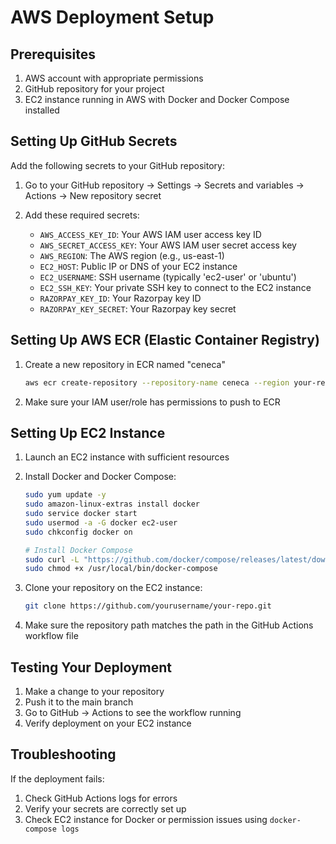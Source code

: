 # AWS Deployment Setup

## Prerequisites

1. AWS account with appropriate permissions
2. GitHub repository for your project
3. EC2 instance running in AWS with Docker and Docker Compose installed

## Setting Up GitHub Secrets

Add the following secrets to your GitHub repository:

1. Go to your GitHub repository → Settings → Secrets and variables → Actions → New repository secret

2. Add these required secrets:

   - `AWS_ACCESS_KEY_ID`: Your AWS IAM user access key ID
   - `AWS_SECRET_ACCESS_KEY`: Your AWS IAM user secret access key
   - `AWS_REGION`: The AWS region (e.g., us-east-1)
   - `EC2_HOST`: Public IP or DNS of your EC2 instance
   - `EC2_USERNAME`: SSH username (typically 'ec2-user' or 'ubuntu')
   - `EC2_SSH_KEY`: Your private SSH key to connect to the EC2 instance
   - `RAZORPAY_KEY_ID`: Your Razorpay key ID
   - `RAZORPAY_KEY_SECRET`: Your Razorpay key secret

## Setting Up AWS ECR (Elastic Container Registry)

1. Create a new repository in ECR named "ceneca"
   ```bash
   aws ecr create-repository --repository-name ceneca --region your-region
   ```

2. Make sure your IAM user/role has permissions to push to ECR

## Setting Up EC2 Instance

1. Launch an EC2 instance with sufficient resources
2. Install Docker and Docker Compose:
   ```bash
   sudo yum update -y
   sudo amazon-linux-extras install docker
   sudo service docker start
   sudo usermod -a -G docker ec2-user
   sudo chkconfig docker on
   
   # Install Docker Compose
   sudo curl -L "https://github.com/docker/compose/releases/latest/download/docker-compose-$(uname -s)-$(uname -m)" -o /usr/local/bin/docker-compose
   sudo chmod +x /usr/local/bin/docker-compose
   ```

3. Clone your repository on the EC2 instance:
   ```bash
   git clone https://github.com/yourusername/your-repo.git
   ```

4. Make sure the repository path matches the path in the GitHub Actions workflow file

## Testing Your Deployment

1. Make a change to your repository
2. Push it to the main branch
3. Go to GitHub → Actions to see the workflow running
4. Verify deployment on your EC2 instance

## Troubleshooting

If the deployment fails:
1. Check GitHub Actions logs for errors
2. Verify your secrets are correctly set up
3. Check EC2 instance for Docker or permission issues using `docker-compose logs` 